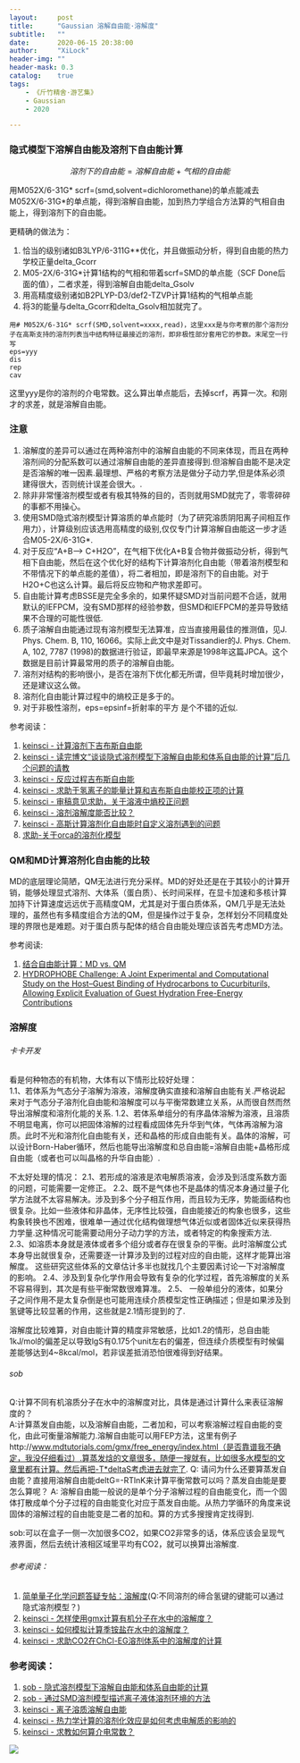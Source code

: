 ```yaml
---
layout:     post
title:      "Gaussian 溶解自由能·溶解度"
subtitle:   ""
date:       2020-06-15 20:38:00
author:     "XiLock"
header-img: ""
header-mask: 0.3
catalog:    true
tags:
    - 《斤竹精舍·游艺集》
    - Gaussian
    - 2020

---
```


### 隐式模型下溶解自由能及溶剂下自由能计算

$$溶剂下的自由能=溶解自由能+气相的自由能$$

用M052X/6-31G* scrf=(smd,solvent=dichloromethane)的单点能减去M052X/6-31G*的单点能，得到溶解自由能，加到热力学组合方法算的气相自由能上，得到溶剂下的自由能。

更精确的做法为：

1. 恰当的级别诸如B3LYP/6-311G**优化，并且做振动分析，得到自由能的热力学校正量delta_Gcorr
2. M05-2X/6-31G*计算1结构的气相和带着scrf=SMD的单点能（SCF Done后面的值），二者求差，得到溶解自由能delta_Gsolv
3. 用高精度级别诸如B2PLYP-D3/def2-TZVP计算1结构的气相单点能
4. 将3的能量与delta_Gcorr和delta_Gsolv相加就完了。

```
用# M052X/6-31G* scrf(SMD,solvent=xxxx,read)，这里xxx是与你考察的那个溶剂分子在高斯支持的溶剂列表当中结构特征最接近的溶剂，即非极性部分套用它的参数。末尾空一行写
eps=yyy
dis
rep
cav
```
这里yyy是你的溶剂的介电常数。这么算出单点能后，去掉scrf，再算一次。和刚才的求差，就是溶解自由能。


### 注意
1. 溶解度的差异可以通过在两种溶剂中的溶解自由能的不同来体现，而且在两种溶剂间的分配系数可以通过溶解自由能的差异直接得到.但溶解自由能不是决定是否溶解的唯一因素.最理想、严格的考察方法是做分子动力学,但是体系必须建得很大，否则统计误差会很大。.
1. 除非非常懂溶剂模型或者有极其特殊的目的，否则就用SMD就完了，零零碎碎的事都不用操心。
1. 使用SMD隐式溶剂模型计算溶质的单点能时（为了研究溶质阴阳离子间相互作用力），计算级别应该选用高精度的级别,仅仅专门计算溶解自由能这一步才适合M05-2X/6-31G*.
1. 对于反应“A+B--> C+H2O”，在气相下优化A+B复合物并做振动分析，得到气相下自由能，然后在这个优化好的结构下计算溶剂化自由能（带着溶剂模型和不带情况下的单点能的差值），将二者相加，即是溶剂下的自由能。对于H2O+C也这么计算。最后将反应物和产物求差即可。
1. 自由能计算考虑BSSE是完全多余的，如果怀疑SMD对当前问题不合适，就用默认的IEFPCM，没有SMD那样的经验参数，但SMD和IEFPCM的差异导致结果不合理的可能性很低.
1. 质子溶解自由能通过现有溶剂模型无法算准，应当直接用最佳的推测值，见J. Phys. Chem. B, 110, 16066。实际上此文中是对Tissandier的J. Phys. Chem. A, 102, 7787 (1998)的数据进行验证，即最早来源是1998年这篇JPCA。这个数据是目前计算最常用的质子的溶解自由能。
1. 溶剂对结构的影响很小，是否在溶剂下优化都无所谓，但毕竟耗时增加很少，还是建议这么做。
1. 溶剂化自由能计算过程中的熵校正是多于的。
1. 对于非极性溶剂，eps=epsinf=折射率的平方 是个不错的近似.

参考阅读：  
1. [keinsci - 计算溶剂下吉布斯自由能](http://bbs.keinsci.com/thread-2289-1-1.html)
1. [keinsci - 读完博文“谈谈隐式溶剂模型下溶解自由能和体系自由能的计算”后几个问题的请教](http://bbs.keinsci.com/thread-10535-1-1.html)
1. [keinsci - 反应过程吉布斯自由能](http://bbs.keinsci.com/thread-7054-1-1.html)
1. [keinsci - 求助于氢离子的能量计算和吉布斯自由能校正项的计算](http://bbs.keinsci.com/thread-13515-1-1.html)
1. [keinsci - 审稿意见求助，关于溶液中熵校正问题](http://bbs.keinsci.com/thread-20248-1-1.html)
1. [keinsci - 溶剂溶解度能否比较？](http://bbs.keinsci.com/thread-11016-1-1.html)
1. [keinsci - 高斯计算溶剂化自由能时自定义溶剂遇到的问题](http://bbs.keinsci.com/thread-3544-1-1.html)
1. [求助-关于orca的溶剂化模型](http://bbs.keinsci.com/thread-13117-1-1.html)


### QM和MD计算溶剂化自由能的比较
MD的底层理论简陋，QM无法进行充分采样。MD的好处还是在于其较小的计算开销，能够处理显式溶剂、大体系（蛋白质）、长时间采样，在显卡加速和多核计算加持下计算速度远远优于高精度QM，尤其是对于蛋白质体系，QM几乎是无法处理的，虽然也有多精度组合方法的QM，但是操作过于复杂，怎样划分不同精度处理的界限也是难题。对于蛋白质与配体的结合自由能处理应该首先考虑MD方法。

参考阅读:
1. [结合自由能计算：MD vs. QM](http://bbs.keinsci.com/thread-13377-1-1.html) 
1. [HYDROPHOBE Challenge: A Joint Experimental and Computational Study on the Host–Guest Binding of Hydrocarbons to Cucurbiturils, Allowing Explicit Evaluation of Guest Hydration Free-Energy Contributions](https://pubs.acs.org/doi/abs/10.1021/acs.jpcb.7b09175)

### 溶解度
###### 卡卡开发
看是何种物态的有机物，大体有以下情形比较好处理：  
1.1、若体系为气态分子溶解为溶液，溶解度确实直接和溶解自由能有关.严格说起来对于气态分子溶剂化自由能和溶解度可以与平衡常数建立关系，从而很自然而然导出溶解度和溶剂化能的关系.
1.2、若体系单组分的有序晶体溶解为溶液，且溶质不明显电离，你可以把固体溶解的过程看成固体先升华到气体，气体再溶解为溶质。此时不光和溶剂化自由能有关，还和晶格的形成自由能有关。晶体的溶解，可以设计Born-Haber循环，然后也能导出溶解度和总自由能=溶解自由能+晶格形成自由能（或者也可以叫晶格的升华自由能）.

不太好处理的情况：
2.1、若形成的溶液是浓电解质溶液，会涉及到活度系数方面的问题，可能需要一定修正。
2.2、既不是气体也不是晶体的情况本身通过量子化学方法就不太容易解决。涉及到多个分子相互作用，而且较为无序，势能面结构也很复杂。比如一些液体和非晶体，无序性比较强，自由能接近的构象也很多，这些构象转换也不困难，很难单一通过优化结构做理想气体近似或者固体近似来获得热力学量.这种情况可能需要动用分子动力学的方法，或者特定的构象搜索方法.
2.3、如溶质本身就是液体或者多个组分或者存在很复杂的平衡。此时溶解度公式本身导出就很复杂，还需要逐一计算涉及到的过程对应的自由能，这样才能算出溶解度。
这些研究这些体系的文章估计多半也就找几个主要因素讨论一下对溶解度的影响。
2.4、涉及到复杂化学作用会导致有复杂的化学过程，首先溶解度的关系不容易得到，其次是有些平衡常数很难算准。
2.5、 一般单组分的液体，如果分子之间作用不是太复杂倒是也可能用连续介质模型定性正确描述；但是如果涉及到氢键等比较显著的作用，这些就是2.1情形提到的了.

溶解度比较难算，对自由能计算的精度非常敏感，比如1.2的情形，总自由能1kJ/mol的偏差足以导致lgS有0.175个unit左右的偏差，但连续介质模型有时候偏差能够达到4~8kcal/mol，若非误差抵消恐怕很难得到好结果。

###### sob
Q:计算不同有机溶质分子在水中的溶解度对比，具体是通过计算什么来表征溶解度的？  
A:计算蒸发自由能，以及溶解自由能，二者加和，可以考察溶解过程自由能的变化，由此可衡量溶解能力.溶解自由能可以用FEP方法，这里有例子http://www.mdtutorials.com/gmx/free_energy/index.html（是否靠谱我不确定，我没仔细看过）.算蒸发焓的文章很多，随便一搜就有，比如很多水模型的文章里都有计算。然后再把-T*deltaS考虑进去就完了.
Q: 请问为什么还要算蒸发自由能？直接用溶解自由能deltG=-RTlnK来计算平衡常数可以吗？蒸发自由能是要怎么算呢？
A: 溶解自由能一般说的是单个分子溶解过程的自由能变化，而一个固体打散成单个分子过程的自由能变化对应于蒸发自由能。从热力学循环的角度来说固体的溶解过程的自由能变是二者的加和。算的方式多搜搜肯定找得到.

sob:可以在盒子一侧一次加很多CO2，如果CO2非常多的话，体系应该会呈现气液界面，然后去统计液相区域里平均有CO2，就可以换算出溶解度.

###### 参考阅读：
1. [简单量子化学问题答疑专帖：溶解度](http://bbs.keinsci.com/thread-806-288-1.html)(Q:不同溶剂的缔合氢键的键能可以通过隐式溶剂模型？)
1. [keinsci - 怎样使用gmx计算有机分子在水中的溶解度？](http://bbs.keinsci.com/thread-7463-1-1.html)
1. [keinsci - 如何模拟计算季铵盐在水中的溶解度？](http://bbs.keinsci.com/thread-21584-1-1.html)
1. [keinsci - 求助CO2在ChCl-EG溶剂体系中的溶解度的计算](http://bbs.keinsci.com/thread-13738-1-1.html)
 
### 参考阅读：
1. [sob - 隐式溶剂模型下溶解自由能和体系自由能的计算](http://bbs.keinsci.com/thread-3345-1-1.html)
1. [sob - 通过SMD溶剂模型描述离子液体溶剂环境的方法](http://sobereva.com/431)
1. [keinsci - 离子溶质溶解自由能](http://bbs.keinsci.com/thread-11545-1-1.html)
1. [keinsci - 热力学计算的溶剂化效应是如何考虑电解质的影响的](http://bbs.keinsci.com/thread-3686-1-1.html)
1. [keinsci - 求教如何算介电常数？](http://bbs.keinsci.com/thread-9433-1-1.html)

![](/img/wc-tail.GIF)
